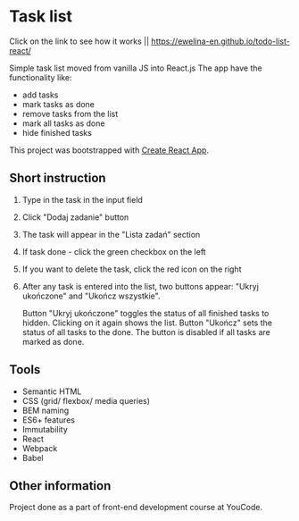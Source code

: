 # Task list

Click on the link to see how it works || https://ewelina-en.github.io/todo-list-react/

Simple task list moved from vanilla JS into React.js The app have the functionality like:

- add tasks
- mark tasks as done
- remove tasks from the list
- mark all tasks as done
- hide finished tasks

This project was bootstrapped with [Create React App](https://github.com/facebook/create-react-app).

## Short instruction

1. Type in the task in the input field
2. Click "Dodaj zadanie" button
3. The task will appear in the "Lista zadań" section
4. If task done - click the green checkbox on the left
5. If you want to delete the task, click the red icon on the right
6. After any task is entered into the list, two buttons appear: "Ukryj ukończone" and "Ukończ wszystkie".

    Button "Ukryj ukończone" toggles the status of all finished tasks to hidden. Clicking on it again shows the list.
    Button "Ukończ" sets the status of all tasks to the done. The button is disabled if all tasks are marked as done.

## Tools

- Semantic HTML
- CSS (grid/ flexbox/ media queries)
- BEM naming
- ES6+ features
- Immutability
- React
- Webpack
- Babel

## Other information

Project done as a part of front-end development course at YouCode.

